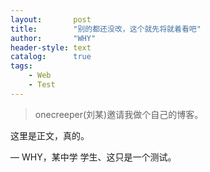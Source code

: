 ```yaml
---
layout:       post
title:        "别的都还没改，这个就先将就着看吧"
author:       "WHY"
header-style: text
catalog:      true
tags:
    - Web
    - Test
---
```


> onecreeper(刘某)邀请我做个自己的博客。

这里是正文，真的。

— WHY，某中学 学生、这只是一个测试。
